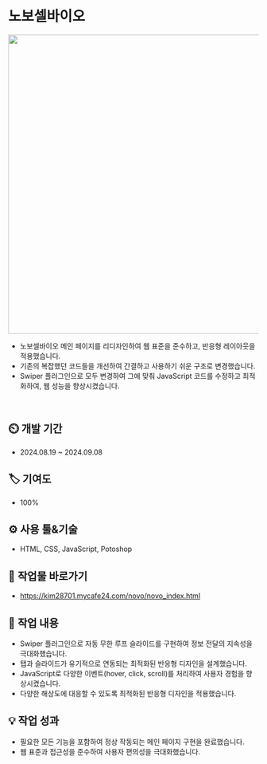 # 노보셀바이오
<div align="center">
 <img src="https://github.com/user-attachments/assets/154cd20f-c268-46c3-ad33-38a5b4dad816" width= "600" height="600"/>
</div>

 - 노보셀바이오 메인 페이지를 리디자인하여 웹 표준을 준수하고, 반응형 레이아웃을 적용했습니다.
 - 기존의 복잡했던 코드들을 개선하여 간결하고 사용하기 쉬운 구조로 변경했습니다.
 - Swiper 플러그인으로 모두 변경하여 그에 맞춰 JavaScript 코드를 수정하고 최적화하여, 웹 성능을 향상시켰습니다.
<br>

## ⏲️ 개발 기간 
 - 2024.08.19 ~ 2024.09.08
## 🏷️ 기여도
 - 100%
## ⚙️ 사용 툴&기술
 - HTML, CSS, JavaScript, Potoshop
## 🛫 작업물 바로가기
 - https://kim28701.mycafe24.com/novo/novo_index.html
## 📝 작업 내용
 - Swiper 플러그인으로 자동 무한 루프 슬라이드를 구현하여 정보 전달의 지속성을 극대화했습니다.
 - 탭과 슬라이드가 유기적으로 연동되는 최적화된 반응형 디자인을 설계했습니다.
 - JavaScript로 다양한 이벤트(hover, click, scroll)를 처리하여 사용자 경험을 향상시켰습니다.
 - 다양한 해상도에 대응할 수 있도록 최적화된 반응형 디자인을 적용했습니다.
## 💡 작업 성과
 - 필요한 모든 기능을 포함하여 정상 작동되는 메인 페이지 구현을 완료했습니다.
 - 웹 표준과 접근성을 준수하여 사용자 편의성을 극대화했습니다.
